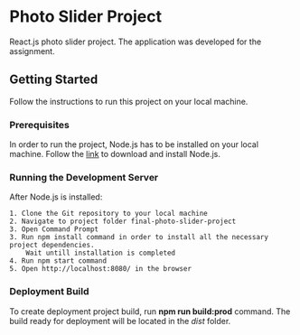 # **Photo Slider Project**

React.js photo slider project. The application was developed for the assignment.

## Getting Started

Follow the instructions to run this project on your local machine.

### Prerequisites

In order to run the project, Node.js has to be installed on your local machine.
Follow the [link](https://nodejs.org/en/) to download and install Node.js.

### Running the Development Server

After Node.js is installed:

```
1. Clone the Git repository to your local machine
2. Navigate to project folder final-photo-slider-project
3. Open Command Prompt
3. Run npm install command in order to install all the necessary project dependencies. 
    Wait untill installation is completed
4. Run npm start command
5. Open http://localhost:8080/ in the browser
```

### Deployment Build

To create deployment project build, run **npm run build:prod** command.
The build ready for deployment will be located in the *dist* folder.